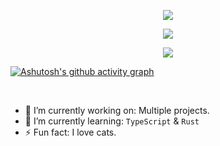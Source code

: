 <p align="center">
  <a href="https://git.io/typing-svg">
    <img src="https://readme-typing-svg.demolab.com?font=JetBrains+Mono&weight=200&size=26&duration=2500&pause=1000&color=47FF88&background=23056400&center=true&multiline=true&random=false&width=450&height=100&lines=Hey.;Welcome+to+my+GitHub+page." />
  </a>
</p>

<p align="center">
  <a href="https://github.com/anuraghazra/github-readme-stats">
    <img src="https://github-readme-stats.vercel.app/api/top-langs/?username=LPvdT&layout=compact&theme=tokyonight&hide=html,css,scss" />
  </a>
</p>

<p align="center">
  <a href="https://git.io/streak-stats">
    <img src="https://streak-stats.demolab.com?user=LPvdT&theme=tokyonight&date_format=M%20j%5B%2C%20Y%5D" />
  </a>
</p>

[![Ashutosh's github activity graph](https://github-readme-activity-graph.vercel.app/graph?username=LPvdT&theme=tokyo-night)](https://github.com/ashutosh00710/github-readme-activity-graph)

<br />

- 🔭 I’m currently working on: Multiple projects.
- 🌱 I’m currently learning: `TypeScript` & `Rust`
- ⚡ Fun fact: I love cats.
